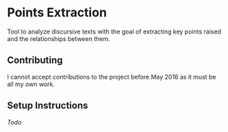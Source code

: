 # Points Extraction

Tool to analyze discursive texts with the goal of extracting key points raised and the relationships between them.

## Contributing

I cannot accept contributions to the project before May 2016 as it must be all my own work. 

## Setup Instructions

*Todo*
